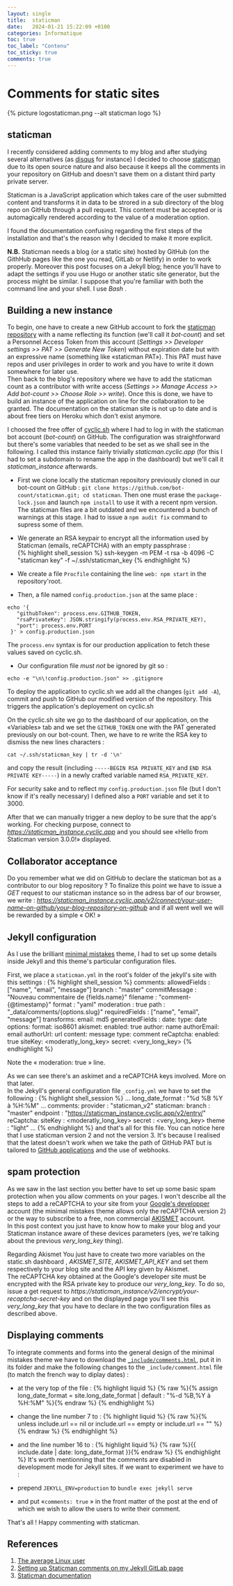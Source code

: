 ```yaml
---
layout: single
title:  staticman
date:   2024-01-21 15:22:09 +0100
categories: Informatique
toc: true
toc_label: "Contenu"
toc_sticky: true
comments: true
---
```


# Comments for static sites #


{% picture logostaticman.png --alt staticman logo %}

## staticman ##

I recently considered adding comments to my blog and after studying several alternatives (as [disqus](https://disqus.com/) for instance) I decided to choose [staticman](https://staticman.net) due to its open source nature and also because it keeps all the comments in your repository on GitHub and doesn't save them on a distant third party private server.  

Staticman is a JavaScript application which takes care of the user submitted content and transforms it in data to be strored in a sub directory of the blog repo on GitHub through a pull request. This content must be accepted or is automagically rendered according to the value of a moderation option.  

I found the documentation confusing regarding the first steps of the installation and that's the reason why I decided to make it more explicit.

**N.B.** Staticman needs a blog (or a static site) hosted by GitHub (on the GithHub pages like the one you read, GitLab or Netlify) in order to work properly. Moreover this post focuses on a Jekyll blog; hence you'll have to adapt the settings if you use Hugo or another static site generator, but the process might be similar. I suppose that you're familiar with both the command line and your shell. I use *Bash* .
 
## Building a new instance ##

To begin, one have to create a new GitHub account to fork the [staticman repository](https://github.com/eduardoboucas/staticman) with a name reflecting its function (we'll call it *bot-count*) and set a Personnel Access Token from this account (*Settings >> Developer settings >> PAT >> Generate New Token*) without expiration date but with an expressive name (something like  &#171;staticman PAT&#187;). This PAT must have repos and user privileges in order to work and you have to write it down somewhere for later use.  
Then back to the blog's repository where we have to add the staticman count as a contributor with write access (*Settings >> Manage Access >> Add bot-count >> Choose Role >> write*). Once  this is done, we have to build an instance of the application on line for the collaboration to be granted. The documentation on the staticman site is not up to date and is about free tiers on Heroku which don't exist anymore.  

I choosed the free offer of [cyclic.sh](https://www.cyclic.sh/) where I had to log in with the staticman bot account (*bot-count*) on GitHub. The configuration was straightforward but there's some variables that needed to be set as we shall see in the following. I called this instance fairly trivially *staticman.cyclic.app* (for this I had to set a subdomain to rename the app in the dashboard) but we'll call it *staticman_instance* afterwards.

- First we  clone locally the staticman repository previously cloned in our bot-count on GitHub : `git clone https://github.com/bot-count/staticman.git; cd staticman`. Then one must erase the `package-lock.json` and launch `npm install` to use it with a recent npm version. The staticman files are a bit outdated and we encountered a bunch of warnings at this stage. I had to issue a  `npm audit fix` command to supress some of them.

- We generate an RSA keypair to encrypt all the information used by Staticman (emails, reCAPTCHA) with an empty passphrase :  
{% highlight shell_session %}
ssh-keygen -m PEM -t rsa -b 4096 -C "staticman key" -f ~/.ssh/staticman_key
{% endhighlight %}
-  We create a file `Procfile` containing the line `web: npm start` in the repository'root.
-  Then, a file named `config.production.json`  at the same place :

```
echo '{
   "githubToken": process.env.GITHUB_TOKEN,
   "rsaPrivateKey": JSON.stringify(process.env.RSA_PRIVATE_KEY),
   "port": process.env.PORT
 }' > config.production.json
```
The `process.env` syntax is for our production application to fetch these values saved on cyclic.sh.
- Our configuration file *must not* be ignored by git so :

```
echo -e "\n\!config.production.json" >> .gitignore
```
To deploy the application to cyclic.sh we add all the changes (`git add -A`), commit and push to GitHub our modified version of the repository. This triggers the application's deployement on cyclic.sh   

On the cyclic.sh site we go to the dashboard of our application, on the &#171;Variables&#187; tab and we set the `GITHUB_TOKEN` one with the PAT generated previously on our bot-count. Then, we have to re write the RSA key  to dismiss the new lines characters :

```
cat ~/.ssh/staticman_key | tr -d '\n' 
```

and copy the result (including `-----BEGIN RSA PRIVATE_KEY` and `END RSA PRIVATE KEY-----`) in a newly crafted variable named `RSA_PRIVATE_KEY`.  

For security sake and to reflect my `config.production.json` file (but I don't know if it's really necessary) I defined also a `PORT` variable and set it to 3000.  

After that we can manually trigger a new deploy to be sure that the app's working. For checking purpose, connect to *https://staticman_instance.cyclic.app* and you should see  &#171;Hello from Staticman version 3.0.0!&#187; displayed.

## Collaborator acceptance ##
Do you remember what we did on GitHub to declare the staticman bot as a contributor to our blog repository ? To finalize this point we have to issue a *GET* request to our staticman instance so in the adress bar of our browser, we write  : *https://staticman_instance.cyclic.app/v2/connect/your-user-name-on-github/your-blog-repository-on-github* and if all went well we will be rewarded by a simple  &#171; OK! &#187;

## Jekyll configuration ##

As I use the brilliant [minimal mistakes](https://mmistakes.github.io/minimal-mistakes/) theme, I had to set up some details inside Jekyll and this theme's particular configuration files.  

First, we place a `staticman.yml` in the root's folder of the jekyll's site with this settings :
{% highlight shell_session %}
comments:
  allowedFields : ["name", "email", "message"]
  branch        : "master"
  commitMessage : "Nouveau commentaire de {fields.name}"
  filename      : "comment-{@timestamp}"
  format        : "yaml"
  moderation    : true 
  path          : "_data/comments/{options.slug}"
  requiredFields : ["name", "email", "message"]
  transforms: 
    email: md5
  generatedFields :
    date:
      type: date
      options: 
      format: iso8601
  akismet:
    enabled: true
    author: name
    authorEmail: email
    authorUrl: url
    content: message
    type: comment
  reCaptcha:
    enabled: true
    siteKey: <moderatly_long_key>
    secret: <very_long_key>
{% endhighlight %}

Note the  &#171; moderation: true  &#187; line.  

As we can see there's an askimet and a reCAPTCHA keys involved. More on that later.  
In the Jekyll's general configuration file `_config.yml` we have to set the following :
{% highlight shell_session %}
...
long_date_format         : "%d %B %Y à %H:%M"
...
comments:
  provider               : "staticman_v2"
  staticman:
    branch               : "master"
    endpoint             : "https://staticman_instance.cyclic.app/v2/entry/"
reCaptcha:
  siteKey                : <moderatly_long_key>
  secret                 : <very_long_key>
  theme                  : "light"
  ...
{% endhighlight %}
and that's all for this file. You can notice here that I use staticman version 2 and not the version 3. It's because I realised that the latest doesn't work when we take the path of GitHub PAT but is tailored to [GitHub applications](https://docs.github.com/en/apps/creating-github-apps/about-creating-github-apps/about-creating-github-apps) and the use of webhooks.  

## spam protection ##
As we saw in the last section you better have to set up some basic spam protection when you allow comments on your pages. I won't describe all the steps to add a reCAPTCHA to your site from your [Google's developper](https://developers.google.com/) account (the minimal mistakes theme allows only the reCAPTCHA version 2) or the way to subscribe to a free, non commercial [AKISMET](https://akismet.com/) account.  
In this post context you just have to know how to make your blog and your Staticman instance aware of these devices parameters (yes, we're talking about  the previous *very_long_key* thing).  

Regarding Akismet You just have to create two more variables on the static.sh dashboard , *AKISMET_SITE*, *AKISMET_API_KEY* and set them respectively to your blog site and the API key given by Akismet.  
The reCAPTCHA key obtained at the Google's developer site must be encrypted with the RSA private key to produce our *very_long_key*. To do so, issue a get request to *https://staticman_instance/v2/encrypt/your-recaptcha-secret-key* and on the displayed page you'll see this *very_long_key* that you have to declare in the two configuration files as described above.

## Displaying comments ##

To integrate comments and forms into the general design of the minimal mistakes theme we have to download the [`_include/comments.html`](https://github.com/mmistakes/minimal-mistakes/blob/master/_includes/comments.html), put it in its folder and make the following changes to the `_include/comment.html` file (to match the french way to diplay dates) :  
- at the very top of the file : 
{% highlight liquid %}
{% raw %}{% assign long_date_format = site.long_date_format | default : "%-d %B,%Y à %H:%M" %}{% endraw %}
{% endhighlight %}
- change the line number 7 to : 
{% highlight liquid %}
{% raw %}{% unless include.url == nil or include.url == empty or include.url == "" %}{% endraw %}
{% endhighlight %}
- and the line number 16 to :
{% highlight liquid %}
 {% raw %}<time datetime="{{ include.date | date_to_xmlschema }}" itemprop="datePublished">{{ include.date | date: long_date_format }}</time>{% endraw %}
{% endhighlight %}
It's worth mentionning that the comments are disabled in development mode for Jekyll sites. If we want to experiment we have to :  

- prepend `JEKYLL_ENV=production` to `bundle exec jekyll serve` 
- and put  &#171;`comments: true` &#187; in the front matter of the post at the end of which we wish to allow the users to write their comment.  

That's all ! Happy commenting with staticman.

## References ##
1. [The average Linux user](https://averagelinuxuser.com/staticman-comments/)
2. [Setting up Staticman comments on my Jekyll GitLab page](https://nithiya.gitlab.io/post/staticman-jekyll-gitlab/)
3. [Staticman documentation](https://staticman.net/docs/)
